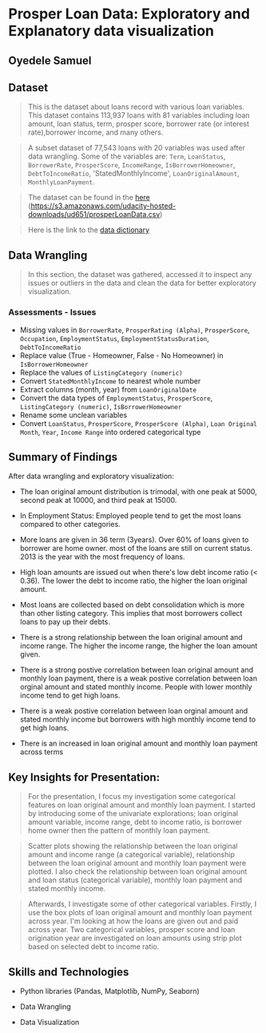 # Prosper Loan Data: Exploratory and Explanatory data visualization

## Oyedele Samuel


## Dataset

> This is the dataset about loans record with various loan variables. This dataset contains 113,937 loans with 81 variables including loan amount, loan status, term, prosper score, borrower rate (or interest rate),borrower income, and many others. 

> A subset dataset of 77,543 loans with 20 variables was used after data wrangling.
Some of the variables are: `Term`, `LoanStatus`, `BorrowerRate`, `ProsperScore`, `IncomeRange`, `IsBorrowerHomeowner`, `DebtToIncomeRatio`, 'StatedMonthlyIncome', `LoanOriginalAmount`, `MonthlyLoanPayment`.

> The dataset can be found in the <a href = "https://s3.amazonaws.com/udacity-hosted-downloads/ud651/prosperLoanData.csv."> here </a> (https://s3.amazonaws.com/udacity-hosted-downloads/ud651/prosperLoanData.csv)


> Here is the link to the <a href = "https://docs.google.com/spreadsheets/d/1gDyi_L4UvIrLTEC6Wri5nbaMmkGmLQBk-Yx3z0XDEtI/edit#gid=0"> data dictionary </a>

## Data Wrangling

> In this section, the dataset was gathered, accessed it to inspect any issues or outliers in the data and clean the data for better exploratory visualization.

### Assessments - Issues

- Missing values in `BorrowerRate`, `ProsperRating (Alpha)`, `ProsperScore`, `Occupation`, `EmploymentStatus`, `EmploymentStatusDuration`, `DebtToIncomeRatio`
- Replace value (True - Homeowner, False - No Homeowner) in `IsBorrowerHomeowner`
- Replace the values of `ListingCategory (numeric)`
- Convert `StatedMonthlyIncome` to nearest whole number
- Extract columns (month, year) from `LoanOriginalDate`
- Convert the data types of `EmploymentStatus`, `ProsperScore`, `ListingCategory (numeric)`, `IsBorrowerHomeowner`
- Rename some unclean variables
- Convert `LoanStatus`, `ProsperScore`, `ProsperScore (Alpha)`, `Loan Original Month`, `Year`, `Income Range` into ordered categorical type

## Summary of Findings

After data wrangling and exploratory visualization:

- The loan original amount distribution is trimodal, with one peak at 5000, second peak at 10000, and third peak at 15000.

- In Employment Status: Employed people tend to get the most loans compared to other categories.

- More loans are given in 36 term (3years). Over 60% of loans given to borrower are home owner. most of the loans are still on current status. 2013 is the year with the most frequency of loans.

- High loan amounts are issued out when there's low debt income ratio (< 0.36). The lower the debt to income ratio, the higher the loan original amount.

- Most loans are collected based on debt consolidation which is more than other listing category. This implies that most borrowers collect loans to pay up their debts.

- There is a strong relationship between the loan original amount and income range. The higher the income range, the higher the loan amount given.

- There is a strong postive correlation between loan original amount and monthly loan payment, there is a weak postive correlation between loan orginal amount and stated monthly income. People with lower monthly income tend to get high loans.

- There is a weak postive correlation between loan orginal amount and stated monthly income but borrowers with high monthly income tend to get high loans.

- There is an increased in loan original amount and monthly loan payment across terms

## Key Insights for Presentation:

> For the presentation, I focus my investigation some categorical features on loan original amount and monthly loan payment. I started by introducing some of the univariate explorations; loan original amount variable, income range, debt to income ratio, is borrower home owner then the pattern of monthly loan payment. 

> Scatter plots showing the relationship between the loan original amount and income range (a categorical variable), relationship between the loan original amount and monthly loan payment were plotted. I also check the relationship between loan original amount and loan status (categorical variable), monthly loan payment and stated monthly income.

> Afterwards, I investigate some of other categorical variables. Firstly, I use the box plots of loan original amount and monthly loan payment across year. I'm looking at how the loans are given out and paid across year. Two categorical variables, prosper score and loan origination year are investigated on loan amounts using strip plot based on selected debt to income ratio.

## Skills and Technologies



- Python libraries (Pandas, Matplotlib, NumPy, Seaborn)

- Data Wrangling
- Data Visualization
